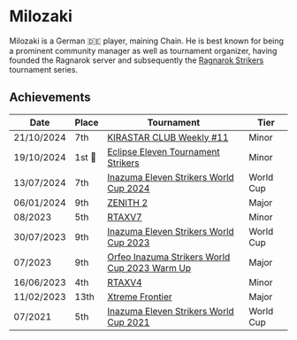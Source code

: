 # Milozaki

Milozaki is a German :de: player, maining Chain. 
He is best known for being a prominent community manager as well as tournament organizer,
having founded the Ragnarok server and subsequently the [Ragnarok Strikers](../../tournaments/ragna/ragnamain.md) tournament series.

## Achievements

| Date | Place | Tournament | Tier |
| - | - | - | - |
| 21/10/2024 | 7th | [KIRASTAR CLUB Weekly #11](../../tournaments/kirastar/kirastar11.md) | Minor |
| 19/10/2024 |1st :1st_place_medal:| [Eclipse Eleven Tournament Strikers](../../tournaments/misc/eclipse.md) | Minor |
| 13/07/2024 | 7th | [Inazuma Eleven Strikers World Cup 2024](../../tournaments/worldcup24.md) | World Cup |
| 06/01/2024 | 9th | [ZENITH 2](../../tournaments/misc/zenith2.md) | Major |
| 08/2023 | 5th | [RTAXV7](../../tournaments/rtaxv/rtaxv7.md) | Minor |
| 30/07/2023 | 9th | [Inazuma Eleven Strikers World Cup 2023](../../tournaments/worldcup23.md) | World Cup |
| 07/2023 | 9th | [Orfeo Inazuma Strikers World Cup 2023 Warm Up](../../tournaments/orfeo/orfeowc.md) | Major |
| 16/06/2023 | 4th | [RTAXV4](../../tournaments/rtaxv/rtaxv4.md) | Minor |
| 11/02/2023 | 13th | [Xtreme Frontier](../../tournaments/sf/xf.md) | Major |
| 07/2021 | 5th | [Inazuma Eleven Strikers World Cup 2021](../../tournaments/worldcup21.md) | World Cup |

